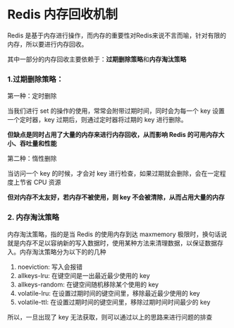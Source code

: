 # Redis 内存回收机制

Redis 是基于内存进行操作，而内存的重要性对Redis来说不言而喻，针对有限的内存，所以要进行内存回收。

其中一部分的内存回收主要依赖于：**过期删除策略**和**内存淘汰策略**

### 1.过期删除策略：

第一种：定时删除

当我们进行 set 的操作的使用，常常会附带过期时间，同时会为每一个 key 设置一个定时器，key 过期后，则通过定时器将过期的 key 进行删除。

**但缺点是同时占用了大量的内存来进行内存回收，从而影响 Redis 的可用内存大小、吞吐量和性能**

第二种：惰性删除

当访问一个 key 的时候，才会对 key 进行检查，如果过期就会删除，会在一定程度上节省 CPU 资源

**但对内存不太友好，若内存不被使用，则 key 不会被清除，从而占用大量的内存**

### 2. 内存淘汰策略

内存淘汰策略，指的是当 Redis 的使用内存到达 maxmemory 极限时，换句话说就是内存不足以容纳新的写入数据时，使用某种方法来清理数据，以保证数据存入。内存淘汰策略分为以下的的几种

1. noeviction: 写入会报错
2. allkeys-lru: 在键空间是一出最近最少使用的 key
3. allkeys-random: 在键空间随机移除某个使用的 key
4. volatile-lru: 在设置过期时间的键空间里，移除最近最少使用的 key
5. volatile-ttl: 在设置过期时间的键空间里，移除过期时间时间最少的 key



所以，一旦出现了 key 无法获取，则可以通过以上的思路来进行问题的排查






